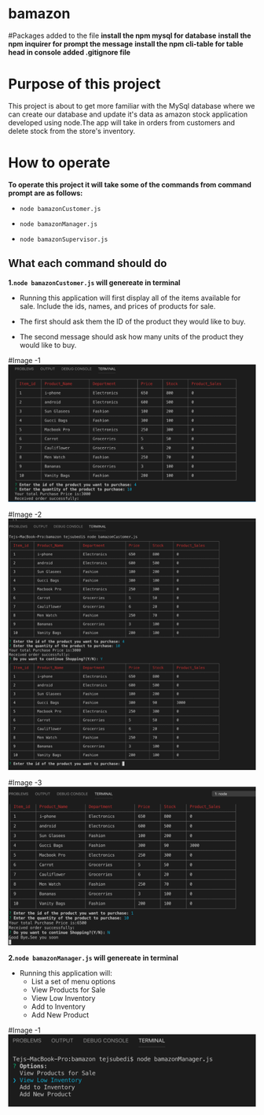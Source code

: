 # bamazon

#Packages added to the file
**install the npm mysql for database**
**install the npm inquirer for prompt the message**
**install the npm cli-table for table head in console**
**added .gitignore file**

# Purpose of this project

This project is about to get more familiar with the MySql database where we can create our database and update it's data as amazon stock application developed using node.The app will take in orders from customers and delete stock from the store's inventory.  

# How to operate
**To operate this project it will take some of the commands from command prompt are as follows:**
* `node bamazonCustomer.js`

* `node bamazonManager.js`

* `node bamazonSupervisor.js`


## What each command should do 

**1.`node bamazonCustomer.js` will genereate in terminal**

* Running this application will first display all of the items available for sale. Include the ids, names, and prices of products for sale.

* The first should ask them the ID of the product they would like to buy.
* The second message should ask how many units of the product they would like to buy.

#Image -1
![](images/bamazonCustomer-1.png)

#Image -2
![](images/bamazonCustomer-2.png)

#Image -3
![](images/bamazonCustomer-3.png)

**2.`node bamazonManager.js` will genereate in terminal**

* Running this application will:
    * List a set of menu options
    * View Products for Sale
    * View Low Inventory
    * Add to Inventory
    * Add New Product

#Image -1 
![](images/bamazonManager-1.png)


